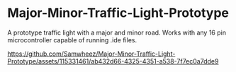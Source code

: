 # Major-Minor-Traffic-Light-Prototype
A prototype traffic light with a major and minor road.  Works with any 16 pin microcontroller capable of running .ide files.

https://github.com/Samwheez/Major-Minor-Traffic-Light-Prototype/assets/115331461/ab432d66-4325-4351-a538-7f7ec0a7dde9

